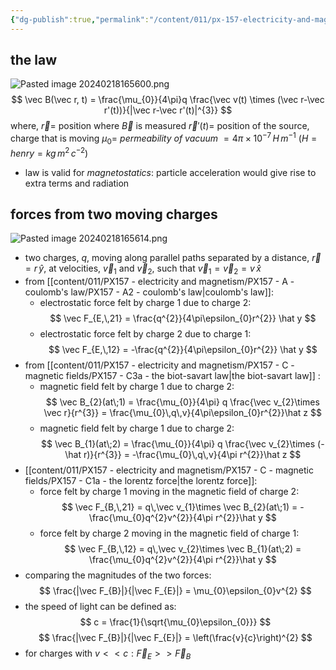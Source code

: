 ```yaml
---
{"dg-publish":true,"permalink":"/content/011/px-157-electricity-and-magnetism/px-157-c-magnetic-fields/px-157-c3a-the-biot-savart-law/","noteIcon":"1","created":"2024-10-01T18:27:10.182+01:00","updated":"2024-11-26T20:09:24.880+00:00"}
---
```


## the law
![Pasted image 20240218165600.png](/img/user/pics/Pasted%20image%2020240218165600.png)
$$
\vec B(\vec r, t) = \frac{\mu_{0}}{4\pi}q \frac{\vec v(t) \times (\vec r-\vec r'(t))}{|\vec r-\vec r'(t)|^{3}}
$$
	where,
		$\vec r =$ position where $\vec B$ is measured
		$\vec r'(t)=$ position of the source, charge that is moving
		$\mu_{0}=$ *permeability of vacuum* $=4\pi \times10^{-7}\,H\,m^{-1}$ ($H=henry=kg\,m^{2}\,c^{-2}$)
- law is valid for *magnetostatics*: particle acceleration would give rise to extra terms and radiation
## forces from two moving charges
![Pasted image 20240218165614.png](/img/user/pics/Pasted%20image%2020240218165614.png)
- two charges, $q$, moving along parallel paths separated by a distance, $\vec r = r\,\hat y$, at velocities, $\vec v_{1}$ and $\vec v_{2}$, such that $\vec v_{1}=\vec v_{2} = v\,\hat x$
- from [[content/011/PX157 - electricity and magnetism/PX157 - A - coulomb's law/PX157 - A2 - coulomb's law\|coulomb's law]]:
	- electrostatic force felt by charge 1 due to charge 2:
$$
\vec F_{E,\,21} = \frac{q^{2}}{4\pi\epsilon_{0}r^{2}} \hat y
$$
	- electrostatic force felt by charge 2 due to charge 1:
$$
\vec F_{E,\,12} = -\frac{q^{2}}{4\pi\epsilon_{0}r^{2}} \hat y
$$
- from [[content/011/PX157 - electricity and magnetism/PX157 - C - magnetic fields/PX157 - C3a - the biot-savart law\|the biot-savart law]] :
	- magnetic field felt by charge 1 due to charge 2:
$$
\vec B_{2}(at\;1) = \frac{\mu_{0}}{4\pi} q \frac{\vec v_{2}\times \vec r}{r^{3}}  = \frac{\mu_{0}\,q\,v}{4\pi\epsilon_{0}r^{2}}\hat z
$$
	- magnetic field felt by charge 1 due to charge 2:
$$
\vec B_{1}(at\;2) = \frac{\mu_{0}}{4\pi} q \frac{\vec v_{2}\times (-\hat r)}{r^{3}}  = -\frac{\mu_{0}\,q\,v}{4\pi r^{2}}\hat z
$$
- [[content/011/PX157 - electricity and magnetism/PX157 - C - magnetic fields/PX157 - C1a - the lorentz force\|the lorentz force]]:
	- force felt by charge 1 moving in the magnetic field of charge 2:
$$
\vec F_{B,\,21} = q\,\vec v_{1}\times \vec B_{2}(at\;1) = - \frac{\mu_{0}q^{2}v^{2}}{4\pi r^{2}}\hat y
$$
	- force felt by charge 2 moving in the magnetic field of charge 1:
$$
\vec F_{B,\,12} = q\,\vec v_{2}\times \vec B_{1}(at\;2) =  \frac{\mu_{0}q^{2}v^{2}}{4\pi r^{2}}\hat y
$$
- comparing the magnitudes of the two forces:
$$
\frac{|\vec F_{B}|}{|\vec F_{E}|} = \mu_{0}\epsilon_{0}v^{2}
$$
- the speed of light can be defined as:
$$
c = \frac{1}{\sqrt{\mu_{0}\epsilon_{0}}}
$$
$$
\frac{|\vec F_{B}|}{|\vec F_{E}|} = \left(\frac{v}{c}\right)^{2}
$$
- for charges with $v<<c: \vec F_{E}>>\vec F_{B}$ 